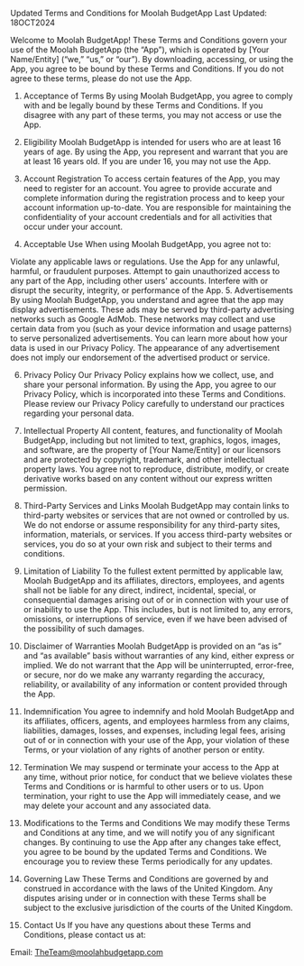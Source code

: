 Updated Terms and Conditions for Moolah BudgetApp
Last Updated: 18OCT2024

Welcome to Moolah BudgetApp! These Terms and Conditions govern your use of the Moolah BudgetApp (the “App”), which is operated by [Your Name/Entity] (“we,” “us,” or “our”). By downloading, accessing, or using the App, you agree to be bound by these Terms and Conditions. If you do not agree to these terms, please do not use the App.

1. Acceptance of Terms
By using Moolah BudgetApp, you agree to comply with and be legally bound by these Terms and Conditions. If you disagree with any part of these terms, you may not access or use the App.

2. Eligibility
Moolah BudgetApp is intended for users who are at least 16 years of age. By using the App, you represent and warrant that you are at least 16 years old. If you are under 16, you may not use the App.

3. Account Registration
To access certain features of the App, you may need to register for an account. You agree to provide accurate and complete information during the registration process and to keep your account information up-to-date. You are responsible for maintaining the confidentiality of your account credentials and for all activities that occur under your account.

4. Acceptable Use
When using Moolah BudgetApp, you agree not to:

Violate any applicable laws or regulations.
Use the App for any unlawful, harmful, or fraudulent purposes.
Attempt to gain unauthorized access to any part of the App, including other users' accounts.
Interfere with or disrupt the security, integrity, or performance of the App.
5. Advertisements
By using Moolah BudgetApp, you understand and agree that the app may display advertisements. These ads may be served by third-party advertising networks such as Google AdMob. These networks may collect and use certain data from you (such as your device information and usage patterns) to serve personalized advertisements. You can learn more about how your data is used in our Privacy Policy. The appearance of any advertisement does not imply our endorsement of the advertised product or service.

6. Privacy Policy
Our Privacy Policy explains how we collect, use, and share your personal information. By using the App, you agree to our Privacy Policy, which is incorporated into these Terms and Conditions. Please review our Privacy Policy carefully to understand our practices regarding your personal data.

7. Intellectual Property
All content, features, and functionality of Moolah BudgetApp, including but not limited to text, graphics, logos, images, and software, are the property of [Your Name/Entity] or our licensors and are protected by copyright, trademark, and other intellectual property laws. You agree not to reproduce, distribute, modify, or create derivative works based on any content without our express written permission.

8. Third-Party Services and Links
Moolah BudgetApp may contain links to third-party websites or services that are not owned or controlled by us. We do not endorse or assume responsibility for any third-party sites, information, materials, or services. If you access third-party websites or services, you do so at your own risk and subject to their terms and conditions.

9. Limitation of Liability
To the fullest extent permitted by applicable law, Moolah BudgetApp and its affiliates, directors, employees, and agents shall not be liable for any direct, indirect, incidental, special, or consequential damages arising out of or in connection with your use of or inability to use the App. This includes, but is not limited to, any errors, omissions, or interruptions of service, even if we have been advised of the possibility of such damages.

10. Disclaimer of Warranties
Moolah BudgetApp is provided on an “as is” and “as available” basis without warranties of any kind, either express or implied. We do not warrant that the App will be uninterrupted, error-free, or secure, nor do we make any warranty regarding the accuracy, reliability, or availability of any information or content provided through the App.

11. Indemnification
You agree to indemnify and hold Moolah BudgetApp and its affiliates, officers, agents, and employees harmless from any claims, liabilities, damages, losses, and expenses, including legal fees, arising out of or in connection with your use of the App, your violation of these Terms, or your violation of any rights of another person or entity.

12. Termination
We may suspend or terminate your access to the App at any time, without prior notice, for conduct that we believe violates these Terms and Conditions or is harmful to other users or to us. Upon termination, your right to use the App will immediately cease, and we may delete your account and any associated data.

13. Modifications to the Terms and Conditions
We may modify these Terms and Conditions at any time, and we will notify you of any significant changes. By continuing to use the App after any changes take effect, you agree to be bound by the updated Terms and Conditions. We encourage you to review these Terms periodically for any updates.

14. Governing Law
These Terms and Conditions are governed by and construed in accordance with the laws of the United Kingdom. Any disputes arising under or in connection with these Terms shall be subject to the exclusive jurisdiction of the courts of the United Kingdom.

15. Contact Us
If you have any questions about these Terms and Conditions, please contact us at:

Email: TheTeam@moolahbudgetapp.com
